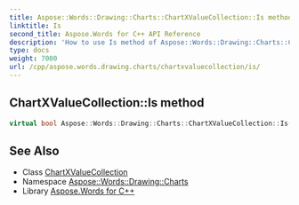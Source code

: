 ```yaml
---
title: Aspose::Words::Drawing::Charts::ChartXValueCollection::Is method
linktitle: Is
second_title: Aspose.Words for C++ API Reference
description: 'How to use Is method of Aspose::Words::Drawing::Charts::ChartXValueCollection class in C++.'
type: docs
weight: 7000
url: /cpp/aspose.words.drawing.charts/chartxvaluecollection/is/
---
```

## ChartXValueCollection::Is method




```cpp
virtual bool Aspose::Words::Drawing::Charts::ChartXValueCollection::Is(const System::TypeInfo &target) const override
```

## See Also

* Class [ChartXValueCollection](../)
* Namespace [Aspose::Words::Drawing::Charts](../../)
* Library [Aspose.Words for C++](../../../)
